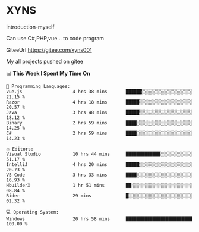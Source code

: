 # XYNS
introduction-myself

Can use C#,PHP,vue... to code program

GiteeUrl:https://gitee.com/xyns001

My all projects pushed on gitee

<!--START_SECTION:waka-->
📊 **This Week I Spent My Time On** 

```text
💬 Programming Languages: 
Vue.js                   4 hrs 38 mins       ██████░░░░░░░░░░░░░░░░░░░   22.15 % 
Razor                    4 hrs 18 mins       █████░░░░░░░░░░░░░░░░░░░░   20.57 % 
Java                     3 hrs 48 mins       █████░░░░░░░░░░░░░░░░░░░░   18.12 % 
Binary                   2 hrs 59 mins       ████░░░░░░░░░░░░░░░░░░░░░   14.25 % 
C#                       2 hrs 59 mins       ████░░░░░░░░░░░░░░░░░░░░░   14.23 % 

🔥 Editors: 
Visual Studio            10 hrs 44 mins      █████████████░░░░░░░░░░░░   51.17 % 
IntelliJ                 4 hrs 20 mins       █████░░░░░░░░░░░░░░░░░░░░   20.73 % 
VS Code                  3 hrs 33 mins       ████░░░░░░░░░░░░░░░░░░░░░   16.93 % 
HbuilderX                1 hr 51 mins        ██░░░░░░░░░░░░░░░░░░░░░░░   08.84 % 
Rider                    29 mins             █░░░░░░░░░░░░░░░░░░░░░░░░   02.32 % 

💻 Operating System: 
Windows                  20 hrs 58 mins      █████████████████████████   100.00 % 
```


<!--END_SECTION:waka-->

